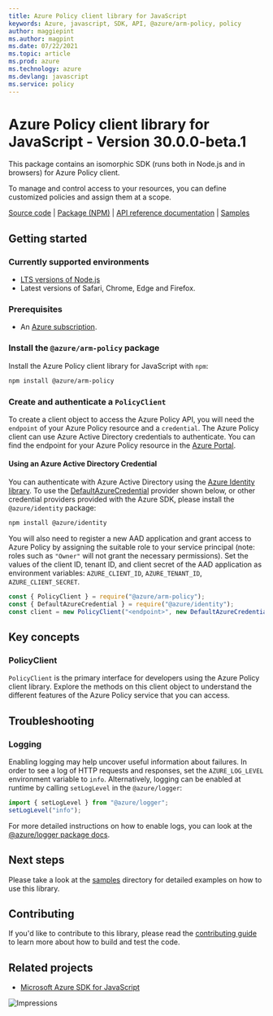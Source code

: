 ```yaml
---
title: Azure Policy client library for JavaScript
keywords: Azure, javascript, SDK, API, @azure/arm-policy, policy
author: maggiepint
ms.author: magpint
ms.date: 07/22/2021
ms.topic: article
ms.prod: azure
ms.technology: azure
ms.devlang: javascript
ms.service: policy
---
```


# Azure Policy client library for JavaScript - Version 30.0.0-beta.1 


This package contains an isomorphic SDK (runs both in Node.js and in browsers) for Azure Policy client.

To manage and control access to your resources, you can define customized policies and assign them at a scope.

[Source code](https://github.com/Azure/azure-sdk-for-js/tree/master/sdk/policy/arm-policy) |
[Package (NPM)](https://www.npmjs.com/package/@azure/arm-policy) |
[API reference documentation](https://docs.microsoft.com/javascript/api/@azure/arm-policy) |
[Samples](https://github.com/Azure-Samples/azure-samples-js-management)

## Getting started

### Currently supported environments

- [LTS versions of Node.js](https://nodejs.org/about/releases/)
- Latest versions of Safari, Chrome, Edge and Firefox.

### Prerequisites

- An [Azure subscription][azure_sub].

### Install the `@azure/arm-policy` package

Install the Azure Policy client library for JavaScript with `npm`:

```bash
npm install @azure/arm-policy
```

### Create and authenticate a `PolicyClient`

To create a client object to access the Azure Policy API, you will need the `endpoint` of your Azure Policy resource and a `credential`. The Azure Policy client can use Azure Active Directory credentials to authenticate.
You can find the endpoint for your Azure Policy resource in the [Azure Portal][azure_portal].

#### Using an Azure Active Directory Credential

You can authenticate with Azure Active Directory using the [Azure Identity library][azure_identity]. To use the [DefaultAzureCredential][defaultazurecredential] provider shown below, or other credential providers provided with the Azure SDK, please install the `@azure/identity` package:

```bash
npm install @azure/identity
```

You will also need to register a new AAD application and grant access to Azure Policy by assigning the suitable role to your service principal (note: roles such as `"Owner"` will not grant the necessary permissions).
Set the values of the client ID, tenant ID, and client secret of the AAD application as environment variables: `AZURE_CLIENT_ID`, `AZURE_TENANT_ID`, `AZURE_CLIENT_SECRET`.

```javascript
const { PolicyClient } = require("@azure/arm-policy");
const { DefaultAzureCredential } = require("@azure/identity");
const client = new PolicyClient("<endpoint>", new DefaultAzureCredential());
```

## Key concepts

### PolicyClient

`PolicyClient` is the primary interface for developers using the Azure Policy client library. Explore the methods on this client object to understand the different features of the Azure Policy service that you can access.

## Troubleshooting

### Logging

Enabling logging may help uncover useful information about failures. In order to see a log of HTTP requests and responses, set the `AZURE_LOG_LEVEL` environment variable to `info`. Alternatively, logging can be enabled at runtime by calling `setLogLevel` in the `@azure/logger`:

```javascript
import { setLogLevel } from "@azure/logger";
setLogLevel("info");
```

For more detailed instructions on how to enable logs, you can look at the [@azure/logger package docs](https://github.com/Azure/azure-sdk-for-js/tree/master/sdk/core/logger).

## Next steps

Please take a look at the [samples](https://github.com/Azure-Samples/azure-samples-js-management) directory for detailed examples on how to use this library.

## Contributing

If you'd like to contribute to this library, please read the [contributing guide](https://github.com/Azure/azure-sdk-for-js/blob/master/CONTRIBUTING.md) to learn more about how to build and test the code.

## Related projects

- [Microsoft Azure SDK for JavaScript](https://github.com/Azure/azure-sdk-for-js)

![Impressions](https://azure-sdk-impressions.azurewebsites.net/api/impressions/azure-sdk-for-js%2Fsdk%2Fpolicy%2Farm-policy%2FREADME.png)

[azure_cli]: https://docs.microsoft.com/cli/azure
[azure_sub]: https://azure.microsoft.com/free/
[azure_sub]: https://azure.microsoft.com/free/
[azure_portal]: https://portal.azure.com
[azure_identity]: https://github.com/Azure/azure-sdk-for-js/tree/master/sdk/identity/identity
[defaultazurecredential]: https://github.com/Azure/azure-sdk-for-js/tree/master/sdk/identity/identity#defaultazurecredential

